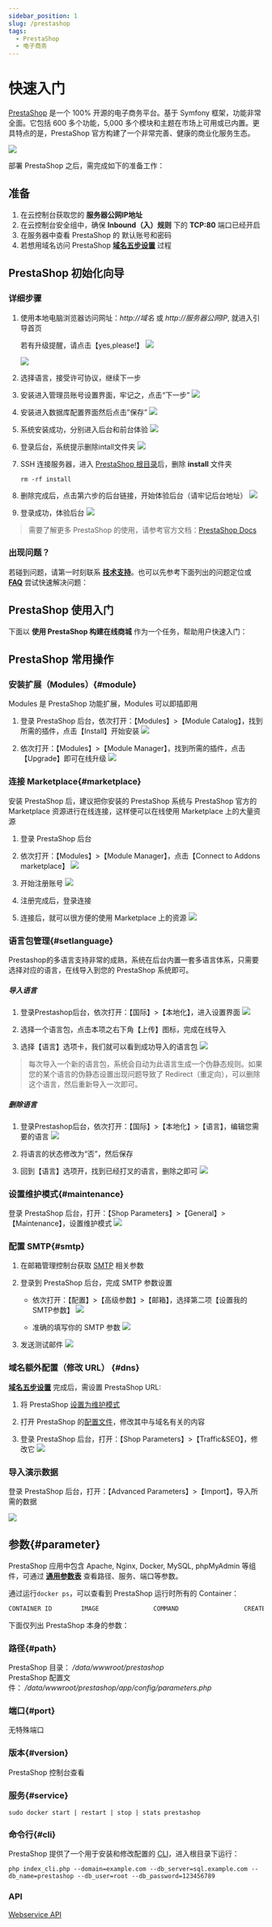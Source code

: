 ```yaml
---
sidebar_position: 1
slug: /prestashop
tags:
  - PrestaShop
  - 电子商务
---
```


# 快速入门

[PrestaShop](https://prestashop.com) 是一个 100% 开源的电子商务平台。基于 Symfony 框架，功能非常全面。它包括 600 多个功能，5,000 多个模块和主题在市场上可用或已内置。更具特点的是，PrestaShop 官方构建了一个非常完善、健康的商业化服务生态。

![](https://libs.websoft9.com/Websoft9/DocsPicture/zh/prestashop/pretashopui-websoft9.png)

部署  PrestaShop 之后，需完成如下的准备工作：

## 准备


1. 在云控制台获取您的 **服务器公网IP地址** 
2. 在云控制台安全组中，确保 **Inbound（入）规则** 下的 **TCP:80** 端口已经开启
3. 在服务器中查看 PrestaShop 的 默认账号和密码  
4. 若想用域名访问  PrestaShop **[域名五步设置](./administrator/domain_step)** 过程


## PrestaShop 初始化向导

### 详细步骤

1. 使用本地电脑浏览器访问网址：*http://域名* 或 *http://服务器公网IP*, 就进入引导首页  

   若有升级提醒，请点击【yes,please!】
   ![](https://libs.websoft9.com/Websoft9/DocsPicture/zh/prestashop/prestashop-installupdate-websoft9.png)
   
   ![](https://libs.websoft9.com/Websoft9/DocsPicture/zh/prestashop/prestashop-language-websoft9.png)

2. 选择语言，接受许可协议，继续下一步

3. 安装进入管理员账号设置界面，牢记之，点击“下一步”
   ![](https://libs.websoft9.com/Websoft9/DocsPicture/zh/prestashop/prestashop-adminconf-websoft9.png)

4. 安装进入数据库配置界面然后点击”保存”
   ![](https://libs.websoft9.com/Websoft9/DocsPicture/zh/prestashop/prestashop-dbconfig-websoft9.png)

5. 系统安装成功，分别进入后台和前台体验
   ![](https://libs.websoft9.com/Websoft9/DocsPicture/zh/prestashop/prestashop-installss-websoft9.png)

6. 登录后台，系统提示删除intall文件夹
   ![](https://libs.websoft9.com/Websoft9/DocsPicture/zh/prestashop/prestashop-delinstall-websoft9.png)

7. SSH 连接服务器，进入 [PrestaShop 根目录](#path)后，删除 **install** 文件夹
   ```
   rm -rf install
   ```

8. 删除完成后，点击第六步的后台链接，开始体验后台（请牢记后台地址）
   ![](https://libs.websoft9.com/Websoft9/DocsPicture/zh/prestashop/prestashop-login-websoft9.png)

9.  登录成功，体验后台
   ![](https://libs.websoft9.com/Websoft9/DocsPicture/zh/prestashop/prestashop-backend-websoft9.png)

> 需要了解更多 PrestaShop 的使用，请参考官方文档：[PrestaShop Docs](https://www.prestashop.com/en/resources/documentations)

### 出现问题？

若碰到问题，请第一时刻联系 **[技术支持](./helpdesk)**。也可以先参考下面列出的问题定位或  **[FAQ](./faq#setup)** 尝试快速解决问题：

## PrestaShop 使用入门

下面以 **使用 PrestaShop 构建在线商城** 作为一个任务，帮助用户快速入门：


## PrestaShop 常用操作

### 安装扩展（Modules）{#module}

Modules 是 PrestaShop 功能扩展，Modules 可以即插即用

1. 登录 PrestaShop 后台，依次打开：【Modules】>【Module Catalog】，找到所需的插件，点击【Install】开始安装
   ![](https://libs.websoft9.com/Websoft9/DocsPicture/zh/prestashop/prestashop-installmd-websoft9.png)

3. 依次打开：【Modules】>【Module Manager】，找到所需的插件，点击【Upgrade】即可在线升级
   ![](https://libs.websoft9.com/Websoft9/DocsPicture/zh/prestashop/prestashop-upgrademodules-websoft9.png)

### 连接 Marketplace{#marketplace}

安装 PrestaShop 后，建议把你安装的 PrestaShop 系统与 PrestaShop 官方的 Marketplace 资源进行在线连接，这样便可以在线使用 Marketplace 上的大量资源

1. 登录 PrestaShop 后台

2. 依次打开：【Modules】>【Module Manager】，点击【Connect to Addons marketplace】
   ![](https://libs.websoft9.com/Websoft9/DocsPicture/zh/prestashop/prestashop-connectmk-websoft9.png) 

3. 开始注册账号
   ![](https://libs.websoft9.com/Websoft9/DocsPicture/zh/prestashop/prestashop-registeraccount-websoft9.png)  

4. 注册完成后，登录连接

5. 连接后，就可以很方便的使用 Marketplace 上的资源
   ![](http://libs.websoft9.com/Websoft9/DocsPicture/en/prestashop/prestashop-marketplace-websoft9.png)

### 语言包管理{#setlanguage}

Prestashop的多语言支持非常的成熟，系统在后台内置一套多语言体系，只需要选择对应的语言，在线导入到您的 PrestaShop 系统即可。

##### 导入语言

1. 登录Prestashop后台，依次打开：【国际】>【本地化】，进入设置界面
   ![](https://libs.websoft9.com/Websoft9/DocsPicture/zh/prestashop/prestashop-setlanguage-websoft9.png)

2. 选择一个语言包，点击本项之右下角【上传】图标，完成在线导入

3. 选择【语言】选项卡，我们就可以看到成功导入的语言包
   ![](https://libs.websoft9.com/Websoft9/DocsPicture/zh/prestashop/prestashop-alllanguage-websoft9.png) 

> 每次导入一个新的语言包，系统会自动为此语言生成一个伪静态规则。如果您的某个语言的伪静态设置出现问题导致了 Redirect（重定向），可以删除这个语言，然后重新导入一次即可。

##### 删除语言

1. 登录Prestashop后台，依次打开：【国际】>【本地化】>【语言】，编辑您需要的语言
   ![](https://libs.websoft9.com/Websoft9/DocsPicture/zh/prestashop/prestashop-dellanguage001-websoft9.png)

2. 将语言的状态修改为“否”，然后保存

3. 回到【语言】选项开，找到已经打叉的语言，删除之即可
   ![](https://libs.websoft9.com/Websoft9/DocsPicture/zh/prestashop/prestashop-dellanguage002-websoft9.png)

### 设置维护模式{#maintenance}

登录 PrestaShop 后台，打开：【Shop Parameters】>【General】>【Maintenance】，设置维护模式
![](https://libs.websoft9.com/Websoft9/DocsPicture/zh/prestashop/prestashop-mantmode-websoft9.png)

### 配置 SMTP{#smtp}

1. 在邮箱管理控制台获取 [SMTP](./administrator/smtp) 相关参数

2. 登录到 PrestaShop 后台，完成 SMTP 参数设置  
  
   - 依次打开：【配置】>【高级参数】>【邮箱】，选择第二项【设置我的SMTP参数】
     ![](https://libs.websoft9.com/Websoft9/DocsPicture/zh/prestashop/prestashop-smtp-1-websoft9.png)

   - 准确的填写你的 SMTP 参数
     ![](https://libs.websoft9.com/Websoft9/DocsPicture/zh/prestashop/prestashop-smtp-2-websoft9.png) 

3. 发送测试邮件
   ![](https://libs.websoft9.com/Websoft9/DocsPicture/zh/prestashop/prestashop-smtp-3-websoft9.png)
     

### 域名额外配置（修改 URL） {#dns}

**[域名五步设置](./administrator/domain_step)** 完成后，需设置 PrestaShop URL:

1. 将 PrestaShop [设置为维护模式](#maintenance)

2. 打开 PrestaShop 的[配置文件](#path)，修改其中与域名有关的内容

3. 登录 PrestaShop 后台，打开：【Shop Parameters】>【Traffic&SEO】，修改它
  ![](https://libs.websoft9.com/Websoft9/DocsPicture/zh/prestashop/prestashop-seturl-websoft9.png)

### 导入演示数据

登录 PrestaShop 后台，打开：【Advanced Parameters】>【Import】，导入所需的数据 

![](https://libs.websoft9.com/Websoft9/DocsPicture/zh/prestashop/prestashop-importdb-websoft9.png)


## 参数{#parameter}

PrestaShop 应用中包含 Apache, Nginx, Docker, MySQL, phpMyAdmin 等组件，可通过 **[通用参数表](./administrator/parameter)** 查看路径、服务、端口等参数。

通过运行`docker ps`，可以查看到 PrestaShop 运行时所有的 Container：

```bash
CONTAINER ID        IMAGE               COMMAND                  CREATED             STATUS              PORTS                                NAMES
```


下面仅列出 PrestaShop 本身的参数：

### 路径{#path}

PrestaShop 目录： */data/wwwroot/prestashop*  
PrestaShop 配置文件： */data/wwwroot/prestashop/app/config/parameters.php*  

### 端口{#port}

无特殊端口

### 版本{#version}

PrestaShop 控制台查看

### 服务{#service}

```shell
sudo docker start | restart | stop | stats prestashop
```

### 命令行{#cli}

PrestaShop 提供了一个用于安装和修改配置的 [CLI](https://doc.prestashop.com/display/PS17/Installing+PrestaShop+using+the+command-line+script)，进入根目录下运行：  

```
php index_cli.php --domain=example.com --db_server=sql.example.com --db_name=prestashop --db_user=root --db_password=123456789
```

### API

[Webservice API](https://devdocs.prestashop.com/1.7/webservice/)
